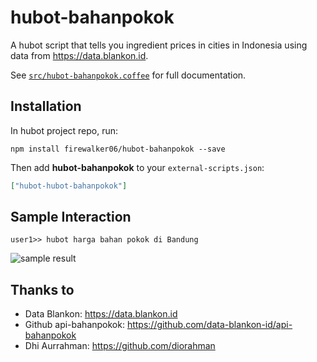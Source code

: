 # hubot-bahanpokok

A hubot script that tells you ingredient prices in cities in Indonesia using data from https://data.blankon.id.

See [`src/hubot-bahanpokok.coffee`](src/hubot-bahanpokok.coffee) for full documentation.

## Installation

In hubot project repo, run:

`npm install firewalker06/hubot-bahanpokok --save`

Then add **hubot-bahanpokok** to your `external-scripts.json`:

```json
["hubot-hubot-bahanpokok"]
```

## Sample Interaction

```
user1>> hubot harga bahan pokok di Bandung
```

![sample result](https://cloud.githubusercontent.com/assets/157515/8946502/0544fc46-35bb-11e5-9719-6213f37919ef.png)

## Thanks to

- Data Blankon: https://data.blankon.id
- Github api-bahanpokok: https://github.com/data-blankon-id/api-bahanpokok
- Dhi Aurrahman: https://github.com/diorahman
